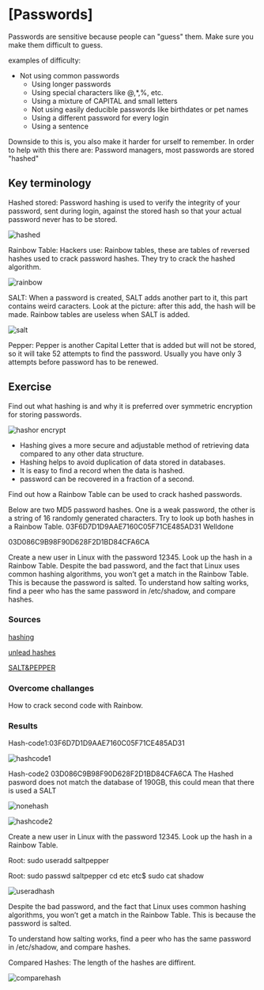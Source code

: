 # [Passwords]
Passwords are sensitive because people can "guess" them. Make sure you make them difficult to guess.

examples of difficulty:
- Not using common passwords
	- Using longer passwords
	- Using special characters like @,*,%, etc.
	- Using a mixture of CAPITAL and small letters
	- Not using easily deducible passwords like birthdates or pet names
	- Using a different password for every login
	- Using a sentence

Downside to this is, you also make it harder for urself to remember. In order to help with this there are: Password managers, most passwords are stored "hashed"


## Key terminology
Hashed stored:
Password hashing is used to verify the integrity of your password, sent during login, against the stored hash so that your actual password never has to be stored. 

![hashed](../00_includes/Hashed.png)

Rainbow Table: 
Hackers use: Rainbow tables, these are tables of reversed hashes used to crack password hashes. They try to crack the hashed algorithm.

![rainbow](../00_includes/Rainbowtable.png)

SALT: 
When a password is created, SALT adds another part to it, this part contains weird caracters. Look at the picture: after this add, the hash will be made.  Rainbow tables are useless when SALT is added. 

![salt](../00_includes/hash%20salt.png)

Pepper:
Pepper is another Capital Letter that is added but will not be stored, so it will take 52 attempts to find the password. Usually you have only 3 attempts before password has to be renewed. 

## Exercise
Find out what hashing is and why it is preferred over symmetric encryption for storing passwords.

![hashor encrypt](../00_includes/hash%20or%20encrypt.png)

* Hashing gives a more secure and adjustable method of retrieving data compared to any other data   structure.
* Hashing helps to avoid duplication of data stored in databases.
* It is easy to find a record when the data is hashed.
* password can be recovered in a fraction of a second.






Find out how a Rainbow Table can be used to crack hashed passwords.

Below are two MD5 password hashes. One is a weak password, the other is a string of 16 randomly 
generated characters. Try to look up both hashes in a Rainbow Table.
03F6D7D1D9AAE7160C05F71CE485AD31 
Welldone

03D086C9B98F90D628F2D1BD84CFA6CA


Create a new user in Linux with the password 12345. Look up the hash in a Rainbow Table.
Despite the bad password, and the fact that Linux uses common hashing algorithms, you won’t get a match in the Rainbow Table. This is because the password is salted. To understand how salting works, find a peer who has the same password in /etc/shadow, and compare hashes.


### Sources
[hashing](https://www.ssl2buy.com/wiki/difference-between-hashing-and-encryption)

[unlead hashes](https://hashes.com/en/tools/hash_identifier)

[SALT&PEPPER](https://www.youtube.com/watch?v=--tnZMuoK3E)

### Overcome challanges
How to crack second code with Rainbow. 

### Results
Hash-code1:03F6D7D1D9AAE7160C05F71CE485AD31

![hashcode1](../00_includes/Code1.png)

Hash-code2 03D086C9B98F90D628F2D1BD84CFA6CA
The Hashed pasword does not match the database of 190GB, this could mean that there is used a SALT 

![nonehash](../00_includes/nonecode.png)

![hashcode2](../00_includes/Code2.png)

Create a new user in Linux with the password 12345. Look up the hash in a Rainbow Table.

Root: sudo useradd saltpepper

Root: sudo passwd saltpepper
cd etc
etc$ sudo cat shadow

![useradhash](../00_includes/useraddhash.png)

Despite the bad password, and the fact that Linux uses common hashing algorithms, you won’t get a match in the Rainbow Table. This is because the password is salted. 

To understand how salting works, find a peer who has the same password in /etc/shadow, and compare hashes.

Compared Hashes: The length of the hashes are diffirent. 

![comparehash](../00_includes/comparehash.png)








